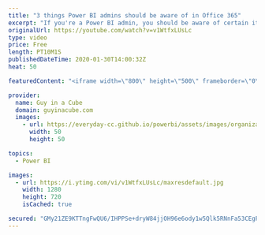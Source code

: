 ```yaml
---
title: "3 things Power BI admins should be aware of in Office 365"
excerpt: "If you're a Power BI admin, you should be aware of certain items within the Office 365 Admin Center. These will help you be a better admin!  Sign up to be notified of our upcoming Power BI administration course! https://guyinacu.be/admincoursenotify  *******************  Want to take your Power BI skills"
originalUrl: https://youtube.com/watch?v=v1WtfxLUsLc
type: video
price: Free
length: PT10M1S
publishedDateTime: 2020-01-30T14:00:32Z
heat: 50

featuredContent: "<iframe width=\"800\" height=\"500\" frameborder=\"0\" src=\"https://www.youtube.com/embed/v1WtfxLUsLc\" allow=\"accelerometer; autoplay; encrypted-media; gyroscope; picture-in-picture\" allowfullscreen></iframe>"

provider:
  name: Guy in a Cube
  domain: guyinacube.com
  images:
    - url: https://everyday-cc.github.io/powerbi/assets/images/organizations/guyinacube.com-50x50.jpg
      width: 50
      height: 50

topics:
  - Power BI

images:
  - url: https://i.ytimg.com/vi/v1WtfxLUsLc/maxresdefault.jpg
    width: 1280
    height: 720
    isCached: true

secured: "GMy21ZE9KTTngFwQU6/IHPPSe+dryW84jjOH96e6ody1w5Qlk5RNnFa53CEgP80SeLbh9WDQdFnCLMX39AXduPdcQ2mhZHke4yP4LxMunioAaBU2iSsOaIxfa+LBQJKzK28OLjFSTewdSoQkDmVzp3jCB7rgFNSHZk2xT2iyhoYMVGk41pS9H4g92QXfR8McnEttObO4+MV9JYxdu+bvTVp26gzImwlaCBunp81RVkae6vIV0OqkgY0Z2s39p+gcyJr974R8PFTBm54+8mkEalDQgB/fGzw9BV25B6ciXOyaHQYPecV32zZKClql+pZZ8pL3t0rJ/Q18UVwJL0x4Gv/t/7t29AzGvixlC6FjrBxuYujohGJ6Q87n4R4XAGSq9ZsW1Pb8F9yVs/NgtuT1+zGD6fDGanACtTJntb3xRW0=;p8tnVPEHYoNiK/7PPgAKZQ=="
---
```


